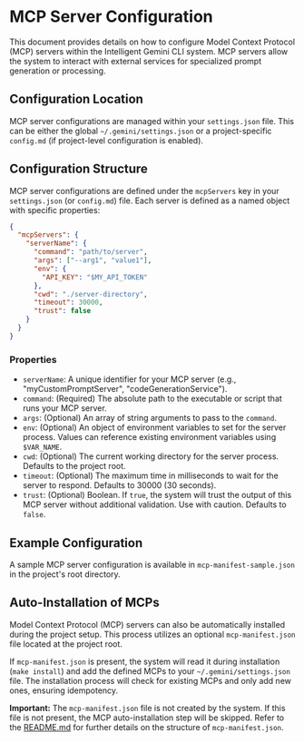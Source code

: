 # MCP Server Configuration

This document provides details on how to configure Model Context Protocol (MCP) servers within the Intelligent Gemini CLI system. MCP servers allow the system to interact with external services for specialized prompt generation or processing.

## Configuration Location

MCP server configurations are managed within your `settings.json` file. This can be either the global `~/.gemini/settings.json` or a project-specific `config.md` (if project-level configuration is enabled).

## Configuration Structure

MCP server configurations are defined under the `mcpServers` key in your `settings.json` (or `config.md`) file. Each server is defined as a named object with specific properties:

```json
{
  "mcpServers": {
    "serverName": {
      "command": "path/to/server",
      "args": ["--arg1", "value1"],
      "env": {
        "API_KEY": "$MY_API_TOKEN"
      },
      "cwd": "./server-directory",
      "timeout": 30000,
      "trust": false
    }
  }
}
```

### Properties

*   `serverName`: A unique identifier for your MCP server (e.g., "myCustomPromptServer", "codeGenerationService").
*   `command`: (Required) The absolute path to the executable or script that runs your MCP server.
*   `args`: (Optional) An array of string arguments to pass to the `command`.
*   `env`: (Optional) An object of environment variables to set for the server process. Values can reference existing environment variables using `$VAR_NAME`.
*   `cwd`: (Optional) The current working directory for the server process. Defaults to the project root.
*   `timeout`: (Optional) The maximum time in milliseconds to wait for the server to respond. Defaults to 30000 (30 seconds).
*   `trust`: (Optional) Boolean. If `true`, the system will trust the output of this MCP server without additional validation. Use with caution. Defaults to `false`.

## Example Configuration

A sample MCP server configuration is available in `mcp-manifest-sample.json` in the project's root directory.

## Auto-Installation of MCPs

Model Context Protocol (MCP) servers can also be automatically installed during the project setup. This process utilizes an optional `mcp-manifest.json` file located at the project root.

If `mcp-manifest.json` is present, the system will read it during installation (`make install`) and add the defined MCPs to your `~/.gemini/settings.json` file. The installation process will check for existing MCPs and only add new ones, ensuring idempotency.

**Important:** The `mcp-manifest.json` file is not created by the system. If this file is not present, the MCP auto-installation step will be skipped. Refer to the [README.md](../README.md) for further details on the structure of `mcp-manifest.json`.
